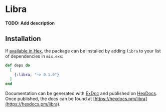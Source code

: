 # Libra

**TODO: Add description**

## Installation

If [available in Hex](https://hex.pm/docs/publish), the package can be installed
by adding `libra` to your list of dependencies in `mix.exs`:

```elixir
def deps do
  [
    {:libra, "~> 0.1.0"}
  ]
end
```

Documentation can be generated with [ExDoc](https://github.com/elixir-lang/ex_doc)
and published on [HexDocs](https://hexdocs.pm). Once published, the docs can
be found at [https://hexdocs.pm/libra](https://hexdocs.pm/libra).


